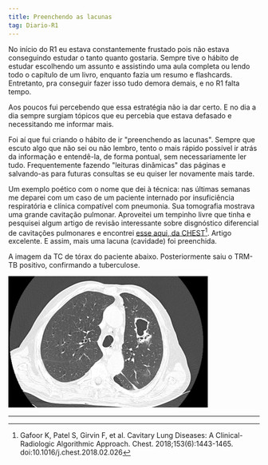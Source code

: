 ```yaml
---
title: Preenchendo as lacunas
tag: Diario-R1
---
```


No início do R1 eu estava constantemente frustado pois não estava conseguindo estudar o tanto quanto gostaria. Sempre tive o hábito de estudar escolhendo um assunto e assistindo uma aula completa ou lendo todo o capítulo de um livro, enquanto fazia um resumo e flashcards. Entretanto, pra conseguir fazer isso tudo demora demais, e no R1 falta tempo.

Aos poucos fui percebendo que essa estratégia não ia dar certo. E no dia a dia sempre surgiam tópicos que eu percebia que estava defasado e necessitando me informar mais.

Foi aí que fui criando o hábito de ir "preenchendo as lacunas". Sempre que escuto algo que não sei ou não lembro, tento o mais rápido possível ir atrás da informação e entendê-la, de forma pontual, sem necessariamente ler tudo. Frequentemente fazendo "leituras dinâmicas" das páginas e salvando-as para futuras consultas se eu quiser ler novamente mais tarde.

Um exemplo poético com o nome que dei à técnica: nas últimas semanas me deparei com um caso de um paciente internado por insuficiência respiratória e clínica compatível com pneumonia. Sua tomografia mostrava uma grande cavitação pulmonar. Aproveitei um tempinho livre que tinha e pesquisei algum artigo de revisão interessante sobre disgnóstico diferencial de cavitações pulmonares e encontrei [esse aqui, da CHEST](https://pubmed.ncbi.nlm.nih.gov/29518379/)[^CHEST]. Artigo excelente. E assim, mais uma lacuna (cavidade) foi preenchida.

A imagem da TC de tórax do paciente abaixo. Posteriormente saiu o TRM-TB positivo, confirmando a tuberculose.

![TC de tórax](/assets/tc-tb.png)

---

[^CHEST]: Gafoor K, Patel S, Girvin F, et al. Cavitary Lung Diseases: A Clinical-Radiologic Algorithmic Approach. Chest. 2018;153(6):1443-1465. doi:10.1016/j.chest.2018.02.026